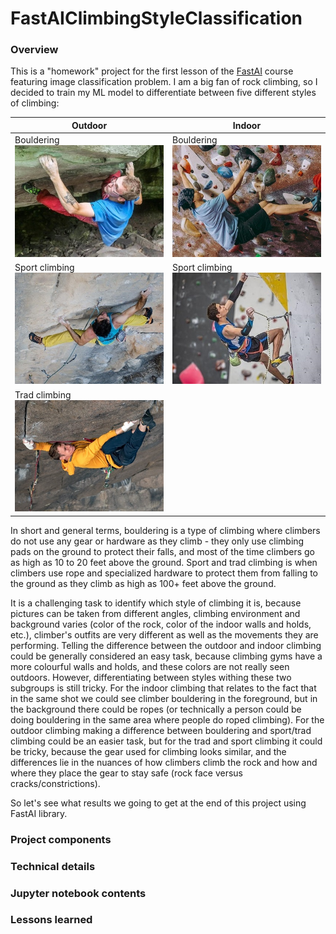 # FastAIClimbingStyleClassification
### Overview
This is a "homework" project for the first lesson of the [FastAI](https://course19.fast.ai/) course featuring image classification problem. I am a big fan of rock climbing, so I decided to train my ML model to differentiate between five different styles of climbing:

| Outdoor | Indoor |
| --- | --- |
| Bouldering ![Outdoor bouldering](./Readme_files/Climbing_examples/outdoor_bouldering.jpg) | Bouldering ![Indoor bouldering](./Readme_files/Climbing_examples/indoor_bouldering.jpg) |
| Sport climbing ![Outdoor sport climbing](./Readme_files/Climbing_examples/outdoor_sport_climbing.jpg) | Sport climbing ![Indoor sport climbing](./Readme_files/Climbing_examples/indoor_sport_climbing.jpg) |
| Trad climbing ![Outdoor trad climbing](./Readme_files/Climbing_examples/outdoor_trad_climbing.jpg) | |

In short and general terms, bouldering is a type of climbing where climbers do not use any gear or hardware as they climb - they only use climbing pads on the ground to protect their falls, and most of the time climbers go as high as 10 to 20 feet above the ground. Sport and trad climbing is when climbers use rope and specialized hardware to protect them from falling to the ground as they climb as high as 100+ feet above the ground.

It is a challenging task to identify which style of climbing it is, because pictures can be taken from different angles, climbing environment and background varies (color of the rock, color of the indoor walls and holds, etc.), climber's outfits are very different as well as the movements they are performing. Telling the difference between the outdoor and indoor climbing could be generally considered an easy task, because climbing gyms have a more colourful walls and holds, and these colors are not really seen outdoors. However, differentiating between styles withing these two subgroups is still tricky. For the indoor climbing that relates to the fact that in the same shot we could see climber bouldering in the foreground, but in the background there could be ropes (or technically a person could be doing bouldering in the same area where people do roped climbing). For the outdoor climbing making a difference between bouldering and sport/trad climbing could be an easier task, but for the trad and sport climbing it could be tricky, because the gear used for climbing looks similar, and the differences lie in the nuances of how climbers climb the rock and how and where they place the gear to stay safe (rock face versus cracks/constrictions). 

So let's see what results we going to get at the end of this project using FastAI library.

### Project components

### Technical details

### Jupyter notebook contents

### Lessons learned